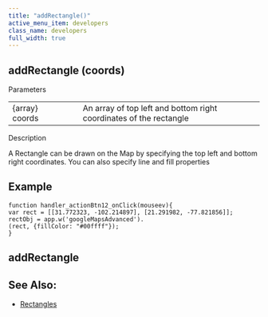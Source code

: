 ```yaml
---
title: "addRectangle()"
active_menu_item: developers
class_name: developers
full_width: true
---
```



## addRectangle (coords)

Parameters

<table>
<tr>
<td width="169">
{array} coords

</td>
<td width="17">
</td>
<td width="694">
An array of top left and bottom right coordinates of the rectangle

</td>
</tr>
</table>

Description

A Rectangle can be drawn on the Map by specifying the top left and bottom right coordinates. You can also specify line and fill properties

## Example

    function handler_actionBtn12_onClick(mouseev){
    var rect = [[31.772323, -102.214897], [21.291982, -77.821856]];
    rectObj = app.w('googleMapsAdvanced').
    (rect, {fillColor: "#00ffff"});
    }
   

## addRectangle

## See Also:

 - [Rectangles](../../../../product-guide/advanced-important-widgets/google-v3-maps-widget/working-with-overlays/rectangles.htm)

